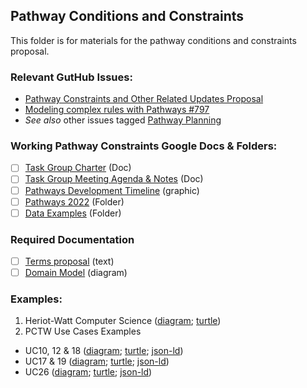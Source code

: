 ## Pathway Conditions and Constraints

This folder is for materials for the pathway conditions and constraints proposal.

### Relevant GutHub Issues:
- [Pathway Constraints and Other Related Updates Proposal](https://github.com/CredentialEngine/Schema-Development/issues/807)
- [Modeling complex rules with Pathways #797](https://github.com/CredentialEngine/Schema-Development/issues/797)
- *See also* other issues tagged [Pathway Planning](https://github.com/CredentialEngine/Schema-Development/labels/Pathway%20Planning)

### Working Pathway Constraints Google Docs & Folders:
- [ ] [Task Group Charter](https://docs.google.com/document/d/1xVOtn3kDq6hgQJVoQIqxXg9HRNe1Fa9qet_Pw-ZF8Dg/edit?usp=sharing) (Doc)
- [ ] [Task Group Meeting Agenda & Notes](https://docs.google.com/document/d/151fewrObFNi3VJMgiS7tOGzaR7SnkozKoMCr_MSftSs/edit?usp=sharing) (Doc)
- [ ] [Pathways Development Timeline](https://drive.google.com/file/d/1sVjJHGZJEBR5P22hLoxdArHE6zHV3r-z/view?usp=sharing) (graphic)
- [ ] [Pathways 2022](https://drive.google.com/drive/folders/1ypX65aBa7KrXdd9Ft0s-PMV3Qi0_Pnjb?usp=sharing) (Folder)
- [ ] [Data Examples](https://docs.google.com/document/d/1d4oILh3RJR5u18HkB_wZ3XaNJbh2CjTn1hun4uKyK_U/edit?usp=sharing) (Folder)

### Required Documentation
- [ ] [Terms proposal](https://github.com/CredentialEngine/Schema-Development/blob/master/PathwaysConditionsAndConstraints/proposal.txt) (text)
- [ ] [Domain Model](https://drive.google.com/file/d/1grjaTLRDijtzBdpsCfy6TsI6Bwg7OnGz/view?usp=sharing) (diagram)

### Examples:
 1. Heriot-Watt Computer Science ([diagram](https://drive.google.com/file/d/1qQjhMYfD2L_-XrHtFCtRXtir8kcrZMgV/view?usp=sharing); [turtle](https://github.com/CredentialEngine/Schema-Development/blob/master/Pathway-Examples/HeriotWatt/pathway))
 2. PCTW Use Cases Examples
 * UC10, 12 & 18 ([diagram](https://drive.google.com/file/d/1fiqc2q0PYsS5viAkagG7lpTC4Zumg3p2/view?usp=sharing); [turtle](); [json-ld]())
 * UC17 & 19 ([diagram](https://drive.google.com/file/d/1FrO1mgENJnGNzNnPg6EMTx-2Pt4A5RAf/view?usp=sharing); [turtle](); [json-ld]())
 * UC26 ([diagram](https://drive.google.com/file/d/1hvYPk-lQk-3h1K59Vk0AUTtxcR-Ha-Y5/view?usp=sharing); [turtle](); [json-ld]())
